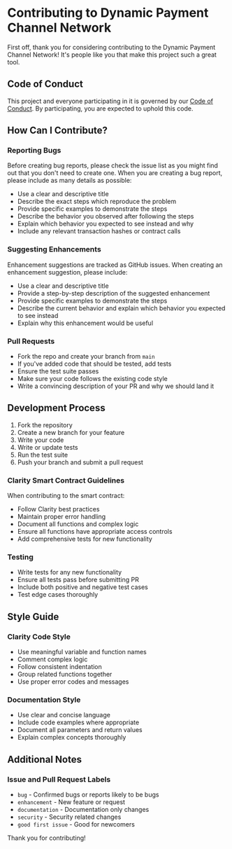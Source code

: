 # Contributing to Dynamic Payment Channel Network

First off, thank you for considering contributing to the Dynamic Payment Channel Network! It's people like you that make this project such a great tool.

## Code of Conduct

This project and everyone participating in it is governed by our [Code of Conduct](CODE_OF_CONDUCT.md). By participating, you are expected to uphold this code.

## How Can I Contribute?

### Reporting Bugs

Before creating bug reports, please check the issue list as you might find out that you don't need to create one. When you are creating a bug report, please include as many details as possible:

* Use a clear and descriptive title
* Describe the exact steps which reproduce the problem
* Provide specific examples to demonstrate the steps
* Describe the behavior you observed after following the steps
* Explain which behavior you expected to see instead and why
* Include any relevant transaction hashes or contract calls

### Suggesting Enhancements

Enhancement suggestions are tracked as GitHub issues. When creating an enhancement suggestion, please include:

* Use a clear and descriptive title
* Provide a step-by-step description of the suggested enhancement
* Provide specific examples to demonstrate the steps
* Describe the current behavior and explain which behavior you expected to see instead
* Explain why this enhancement would be useful

### Pull Requests

* Fork the repo and create your branch from `main`
* If you've added code that should be tested, add tests
* Ensure the test suite passes
* Make sure your code follows the existing code style
* Write a convincing description of your PR and why we should land it

## Development Process

1. Fork the repository
2. Create a new branch for your feature
3. Write your code
4. Write or update tests
5. Run the test suite
6. Push your branch and submit a pull request

### Clarity Smart Contract Guidelines

When contributing to the smart contract:

* Follow Clarity best practices
* Maintain proper error handling
* Document all functions and complex logic
* Ensure all functions have appropriate access controls
* Add comprehensive tests for new functionality

### Testing

* Write tests for any new functionality
* Ensure all tests pass before submitting PR
* Include both positive and negative test cases
* Test edge cases thoroughly

## Style Guide

### Clarity Code Style

* Use meaningful variable and function names
* Comment complex logic
* Follow consistent indentation
* Group related functions together
* Use proper error codes and messages

### Documentation Style

* Use clear and concise language
* Include code examples where appropriate
* Document all parameters and return values
* Explain complex concepts thoroughly

## Additional Notes

### Issue and Pull Request Labels

* `bug` - Confirmed bugs or reports likely to be bugs
* `enhancement` - New feature or request
* `documentation` - Documentation only changes
* `security` - Security related changes
* `good first issue` - Good for newcomers

Thank you for contributing!